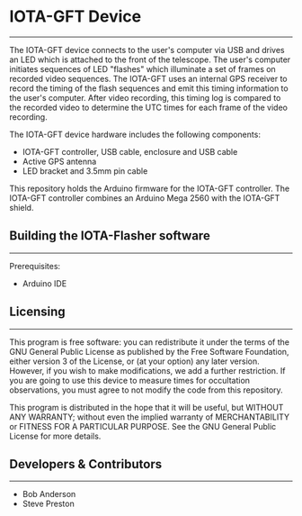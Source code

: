 # IOTA-GFT Device
----------------------------
The IOTA-GFT device connects to the user's computer via USB and drives an LED which is attached to the front of the telescope.  The user's computer initiates sequences of LED "flashes" which illuminate a set of frames on recorded video sequences.  The IOTA-GFT uses an internal GPS receiver to record the timing of the flash sequences and emit this timing information to the user's computer.  After video recording, this timing log is compared to the recorded video to determine the UTC times for each frame of the video recording.

The IOTA-GFT device hardware includes the following components:
- IOTA-GFT controller, USB cable, enclosure and USB cable
- Active GPS antenna
- LED bracket and 3.5mm pin cable

This repository holds the Arduino firmware for the IOTA-GFT controller.  The IOTA-GFT controller combines an Arduino Mega 2560 with the IOTA-GFT shield.

## Building the IOTA-Flasher software
-------------------------------------
Prerequisites:
- Arduino IDE


## Licensing
------------
 This program is free software: you can redistribute it under the terms of the GNU General Public License as published by the Free Software Foundation, either version 3 of the License, or (at your option) any later version.  However, if you wish to make modifications, we add a further restriction.  If you are going to use this device to measure times for occultation observations, you must agree to not modify the code from this repository.

 This program is distributed in the hope that it will be useful, but WITHOUT ANY WARRANTY; without even the implied warranty of MERCHANTABILITY or FITNESS FOR A PARTICULAR PURPOSE.  See the GNU General Public License for more details.



## Developers & Contributors
----------------------------
- Bob Anderson
- Steve Preston


